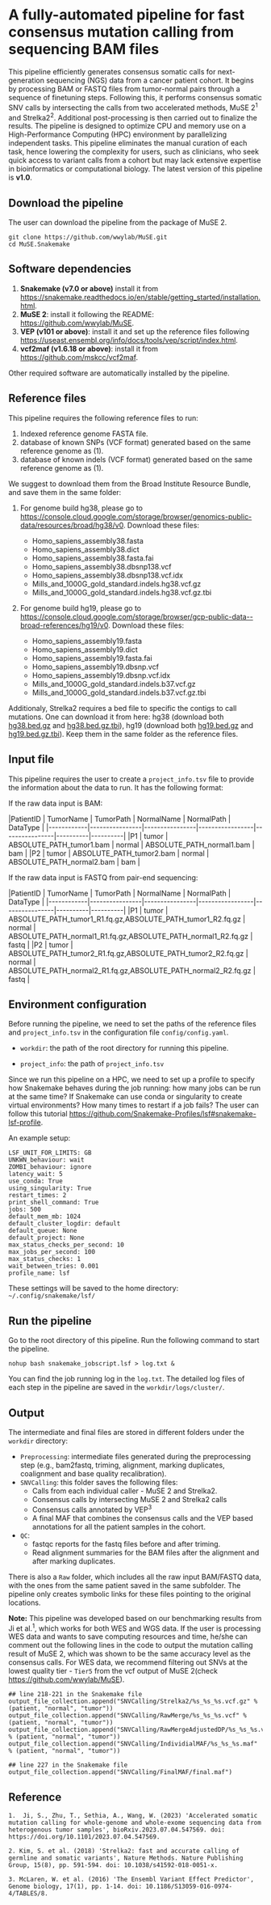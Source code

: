 # A fully-automated pipeline for fast consensus mutation calling from sequencing BAM files

This pipeline efficiently generates consensus somatic calls for next-generation sequencing (NGS) data from a cancer patient cohort. It begins by processing BAM or FASTQ files from tumor-normal pairs through a sequence of finetuning steps. Following this, it performs consensus somatic SNV calls by intersecting the calls from two accelerated methods, MuSE 2<sup>1</sup> and Strelka2<sup>2</sup>. Additional post-processing is then carried out to finalize the results. The pipeline is designed to optimize CPU and memory use on a High-Performance Computing (HPC) environment by parallelizing independent tasks. This pipeline eliminates the manual curation of each task, hence lowering the complexity for users, such as clinicians, who seek quick access to variant calls from a cohort but may lack extensive expertise in bioinformatics or computational biology. The latest version of this pipeline is **v1.0**.

## Download the pipeline
The user can download the pipeline from the package of MuSE 2. 

``` 
git clone https://github.com/wwylab/MuSE.git
cd MuSE.Snakemake
```

## Software dependencies

1. **Snakemake (v7.0 or above)** install it from https://snakemake.readthedocs.io/en/stable/getting_started/installation.html.
2. **MuSE 2**: install it following the README: https://github.com/wwylab/MuSE.
3. **VEP (v101 or above)**: install it and set up the reference files following https://useast.ensembl.org/info/docs/tools/vep/script/index.html.
4. **vcf2maf (v1.6.18 or above)**: install it from https://github.com/mskcc/vcf2maf.

Other required software are automatically installed by the pipeline. 

## Reference files

This pipeline requires the following reference files to run:
1. Indexed reference genome FASTA file.
2. database of known SNPs (VCF format) generated based on the same reference genome as (1).
3. database of known indels (VCF format) generated based on the same reference genome as (1).

We suggest to download them from the Broad Institute Resource Bundle, and save them in the same folder: 

1. For genome build hg38, please go to https://console.cloud.google.com/storage/browser/genomics-public-data/resources/broad/hg38/v0. Download these files:
   - Homo_sapiens_assembly38.fasta
   - Homo_sapiens_assembly38.dict
   - Homo_sapiens_assembly38.fasta.fai
   - Homo_sapiens_assembly38.dbsnp138.vcf
   - Homo_sapiens_assembly38.dbsnp138.vcf.idx
   - Mills_and_1000G_gold_standard.indels.hg38.vcf.gz
   - Mills_and_1000G_gold_standard.indels.hg38.vcf.gz.tbi

2. For genome build hg19, please go to https://console.cloud.google.com/storage/browser/gcp-public-data--broad-references/hg19/v0. Download these files:
   - Homo_sapiens_assembly19.fasta
   - Homo_sapiens_assembly19.dict
   - Homo_sapiens_assembly19.fasta.fai
   - Homo_sapiens_assembly19.dbsnp.vcf
   - Homo_sapiens_assembly19.dbsnp.vcf.idx
   - Mills_and_1000G_gold_standard.indels.b37.vcf.gz
   - Mills_and_1000G_gold_standard.indels.b37.vcf.gz.tbi

Additionaly, Strelka2 requires a bed file to specific the contigs to call mutations. One can download it from here: hg38 (download both [hg38.bed.gz](https://drive.google.com/file/d/1vrZuTrkRfP6e1agexpHJdST-JZpRmpjc/view?usp=sharing) and [hg38.bed.gz.tbi](https://drive.google.com/file/d/1PXq-AnqUmZHNfPpxfMwFed0D3TkU6pOS/view?usp=sharing)), hg19 (download both [hg19.bed.gz](https://drive.google.com/file/d/1kgpFMnw2h8duU7ts2DHFj3Ksewovv5cb/view?usp=sharing) and [hg19.bed.gz.tbi](https://drive.google.com/file/d/1yzb4K9J7ignDBCWzNBDJJmJpSpn886c5/view?usp=sharing)). Keep them in the same folder as the reference files.


## Input file
This pipeline requires the user to create a `project_info.tsv` file to provide the information about the data to run. It has the following format:

If the raw data input is BAM:

|PatientID   |    TumorName   |    TumorPath   |    NormalName   |   NormalPath   | DataType |
|------------|----------------|----------------|-----------------|----------------|----------|----------|
|P1  | tumor  | ABSOLUTE_PATH_tumor1.bam  |  normal | ABSOLUTE_PATH_normal1.bam  |  bam |
|P2  | tumor  | ABSOLUTE_PATH_tumor2.bam  |  normal | ABSOLUTE_PATH_normal2.bam  |  bam |

If the raw data input is FASTQ from pair-end sequencing:

|PatientID   |    TumorName   |    TumorPath   |    NormalName   |   NormalPath   | DataType |
|------------|----------------|----------------|-----------------|----------------|----------|----------|
|P1  | tumor  | ABSOLUTE_PATH_tumor1_R1.fq.gz,ABSOLUTE_PATH_tumor1_R2.fq.gz  |  normal | ABSOLUTE_PATH_normal1_R1.fq.gz,ABSOLUTE_PATH_normal1_R2.fq.gz  |  fastq |
|P2  | tumor  | ABSOLUTE_PATH_tumor2_R1.fq.gz,ABSOLUTE_PATH_tumor2_R2.fq.gz  |  normal | ABSOLUTE_PATH_normal2_R1.fq.gz,ABSOLUTE_PATH_normal2_R2.fq.gz  |  fastq |

## Environment configuration

Before running the pipeline, we need to set the paths of the reference files and `project_info.tsv` in the configuration file `config/config.yaml`. 

- `workdir`: the path of the root directory for running this pipeline. 

- `project_info`: the path of `project_info.tsv`

Since we run this pipeline on a HPC, we need to set up a profile to specify how Snakemake behaves during the job running: how many jobs can be run at the same time? If  Snakemake can use conda or singularity to create virtual environments? How many times to restart if a job fails? The user can follow this tutorial https://github.com/Snakemake-Profiles/lsf#snakemake-lsf-profile. 

An example setup:

```
LSF_UNIT_FOR_LIMITS: GB
UNKWN_behaviour: wait
ZOMBI_behaviour: ignore
latency_wait: 5
use_conda: True
using_singularity: True
restart_times: 2
print_shell_command: True
jobs: 500
default_mem_mb: 1024
default_cluster_logdir: default
default_queue: None
default_project: None
max_status_checks_per_second: 10
max_jobs_per_second: 100
max_status_checks: 1
wait_between_tries: 0.001
profile_name: lsf
```

These settings will be saved to the home directory: `~/.config/snakemake/lsf/`

## Run the pipeline

Go to the root directory of this pipeline. Run the following command to start the pipeline.

```nohup bash snakemake_jobscript.lsf > log.txt &```

You can find the job running log in the `log.txt`. The detailed log files of each step in the pipeline are saved in the `workdir/logs/cluster/`.

## Output

The intermediate and final files are stored in different folders under the `workdir` directory:
  - `Preprocessing`: intermediate files generated during the preprocessing step (e.g., bam2fastq, triming, alignment, marking
duplicates, coalignment and base quality recalibration).
  - `SNVCalling`: this folder saves the following files:
    - Calls from each individual caller - MuSE 2 and Strelka2.
    - Consensus calls by intersecting MuSE 2 and Strelka2 calls
    - Consensus calls annotated by VEP<sup>3</sup>
    - A final MAF that combines the consensus calls and the VEP based annotations for all the patient samples in the cohort.
  - `QC`: 
    - fastqc reports for the fastq files before and after triming.
    - Read alignment summaries for the BAM files after the alignment and after marking duplicates.

There is also a `Raw` folder, which includes all the raw input BAM/FASTQ data, with the ones from the same patient saved in the same subfolder. The pipeline only creates symbolic links for these files pointing to the original locations.

**Note:** This pipeline was developed based on our benchmarking results from Ji et al.<sup>1</sup>, which works for both WES and WGS data. If the user is processing WES data and wants to save computing resources and time, he/she can comment out the following lines in the code to output the mutation calling result of MuSE 2, which was shown to be the same accuracy level as the consensus calls. For WES data, we recommend filtering out SNVs at the lowest quality tier - `Tier5` from the vcf output of MuSE 2(check https://github.com/wwylab/MuSE).  

```
## line 218-221 in the Snakemake file
output_file_collection.append("SNVCalling/Strelka2/%s_%s_%s.vcf.gz" % (patient, "normal", "tumor"))
output_file_collection.append("SNVCalling/RawMerge/%s_%s_%s.vcf" % (patient, "normal", "tumor"))
output_file_collection.append("SNVCalling/RawMergeAdjustedDP/%s_%s_%s.vcf" % (patient, "normal", "tumor")) 
output_file_collection.append("SNVCalling/IndividialMAF/%s_%s_%s.maf" % (patient, "normal", "tumor"))

## line 227 in the Snakemake file
output_file_collection.append("SNVCalling/FinalMAF/final.maf")
```


## Reference
```
1.  Ji, S., Zhu, T., Sethia, A., Wang, W. (2023) 'Accelerated somatic mutation calling for whole-genome and whole-exome sequencing data from heterogenous tumor samples', bioRxiv.2023.07.04.547569. doi: https://doi.org/10.1101/2023.07.04.547569.

2. Kim, S. et al. (2018) 'Strelka2: fast and accurate calling of germline and somatic variants', Nature Methods. Nature Publishing Group, 15(8), pp. 591-594. doi: 10.1038/s41592-018-0051-x.

3. McLaren, W. et al. (2016) 'The Ensembl Variant Effect Predictor', Genome biology, 17(1), pp. 1-14. doi: 10.1186/S13059-016-0974-4/TABLES/8.
```
